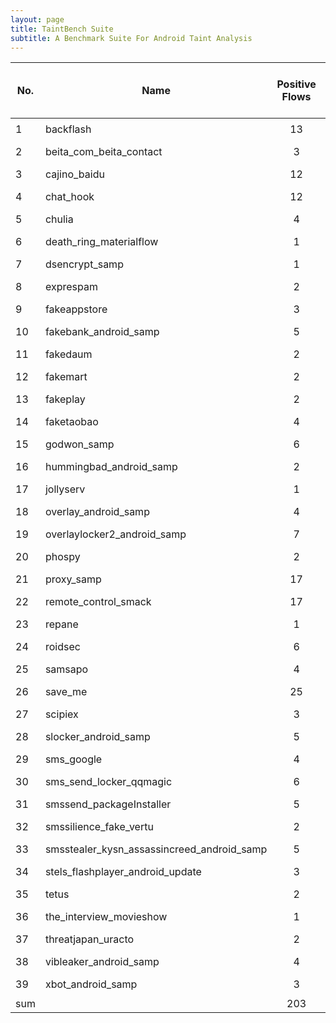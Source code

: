 ```yaml
---
layout: page
title: TaintBench Suite
subtitle: A Benchmark Suite For Android Taint Analysis 
---
```

| No. | Name                                       |Positive Flows |Negative Flows|                                                              Repository                                                              |                                                                    View it on GitPod                                                                    | Executable<br>Nexus 4<br>API Level 25 |
|-----|--------------------------------------------|:-------------:|:------------:|:------------------------------------------------------------------------------------------------------------------------------------:|:-------------------------------------------------------------------------------------------------------------------------------------------------------:|:-----:|
| 1   | backflash                                  |13|11|                  <a href='https://github.com/TaintBench/backflash'><img src='../img/github-logo.png' width='30'></a>                 |                  <a href='https://gitpod.io/#https://github.com/TaintBench/backflash'><img src='../img/gitpod-logo.svg' width='30'></a>                 |YES|
| 2   | beita_com_beita_contact                    |3|0|           <a href='https://github.com/TaintBench/beita_com_beita_contact'><img src='../img/github-logo.png' width='30'></a>          |           <a href='https://gitpod.io/#https://github.com/TaintBench/beita_com_beita_contact'><img src='../img/gitpod-logo.svg' width='30'></a>          |YES|
| 3   | cajino_baidu                               |12|3|                <a href='https://github.com/TaintBench/cajino_baidu'><img src='../img/github-logo.png' width='30'></a>                |                <a href='https://gitpod.io/#https://github.com/TaintBench/cajino_baidu'><img src='../img/gitpod-logo.svg' width='30'></a>                |NO|
| 4   | chat_hook                                  |12|1|                  <a href='https://github.com/TaintBench/chat_hook'><img src='../img/github-logo.png' width='30'></a>                 |                  <a href='https://gitpod.io/#https://github.com/TaintBench/chat_hook'><img src='../img/gitpod-logo.svg' width='30'></a>                 |YES|
| 5   | chulia                                     |4|0|                   <a href='https://github.com/TaintBench/chulia'><img src='../img/github-logo.png' width='30'></a>                   |                   <a href='https://gitpod.io/#https://github.com/TaintBench/chulia'><img src='../img/gitpod-logo.svg' width='30'></a>                   |YES|
| 6   | death_ring_materialflow                    |1|0|           <a href='https://github.com/TaintBench/death_ring_materialflow'><img src='../img/github-logo.png' width='30'></a>          |           <a href='https://gitpod.io/#https://github.com/TaintBench/death_ring_materialflow'><img src='../img/gitpod-logo.svg' width='30'></a>          |YES|
| 7   | dsencrypt_samp                             |1|0|               <a href='https://github.com/TaintBench/dsencrypt_samp'><img src='../img/github-logo.png' width='30'></a>               |               <a href='https://gitpod.io/#https://github.com/TaintBench/dsencrypt_samp'><img src='../img/gitpod-logo.svg' width='30'></a>               |YES|
| 8   | exprespam                                  |2|0|                  <a href='https://github.com/TaintBench/exprespam'><img src='../img/github-logo.png' width='30'></a>                 |                  <a href='https://gitpod.io/#https://github.com/TaintBench/exprespam'><img src='../img/gitpod-logo.svg' width='30'></a>                 |YES|
| 9   | fakeappstore                               |3|0|                <a href='https://github.com/TaintBench/fakeappstore'><img src='../img/github-logo.png' width='30'></a>                |                <a href='https://gitpod.io/#https://github.com/TaintBench/fakeappstore'><img src='../img/gitpod-logo.svg' width='30'></a>                |YES|
| 10  | fakebank_android_samp                      |5|0|            <a href='https://github.com/TaintBench/fakebank_android_samp'><img src='../img/github-logo.png' width='30'></a>           |            <a href='https://gitpod.io/#https://github.com/TaintBench/fakebank_android_samp'><img src='../img/gitpod-logo.svg' width='30'></a>           |YES|
| 11  | fakedaum                                   |2|0|                  <a href='https://github.com/TaintBench/fakedaum'><img src='../img/github-logo.png' width='30'></a>                  |                  <a href='https://gitpod.io/#https://github.com/TaintBench/fakedaum'><img src='../img/gitpod-logo.svg' width='30'></a>                  |YES|
| 12  | fakemart                                   |2|0|                  <a href='https://github.com/TaintBench/fakemart'><img src='../img/github-logo.png' width='30'></a>                  |                  <a href='https://gitpod.io/#https://github.com/TaintBench/fakemart'><img src='../img/gitpod-logo.svg' width='30'></a>                  |YES|
| 13  | fakeplay                                   |2|0|                  <a href='https://github.com/TaintBench/fakeplay'><img src='../img/github-logo.png' width='30'></a>                  |                  <a href='https://gitpod.io/#https://github.com/TaintBench/fakeplay'><img src='../img/gitpod-logo.svg' width='30'></a>                  |YES|
| 14  | faketaobao                                 |4|0|                 <a href='https://github.com/TaintBench/faketaobao'><img src='../img/github-logo.png' width='30'></a>                 |                 <a href='https://gitpod.io/#https://github.com/TaintBench/faketaobao'><img src='../img/gitpod-logo.svg' width='30'></a>                 |YES|
| 15  | godwon_samp                                |6|0|                 <a href='https://github.com/TaintBench/godwon_samp'><img src='../img/github-logo.png' width='30'></a>                |                 <a href='https://gitpod.io/#https://github.com/TaintBench/godwon_samp'><img src='../img/gitpod-logo.svg' width='30'></a>                |YES|
| 16  | hummingbad_android_samp                    |2|0|           <a href='https://github.com/TaintBench/hummingbad_android_samp'><img src='../img/github-logo.png' width='30'></a>          |           <a href='https://gitpod.io/#https://github.com/TaintBench/hummingbad_android_samp'><img src='../img/gitpod-logo.svg' width='30'></a>          |YES|
| 17  | jollyserv                                  |1|0|                  <a href='https://github.com/TaintBench/jollyserv'><img src='../img/github-logo.png' width='30'></a>                 |                  <a href='https://gitpod.io/#https://github.com/TaintBench/jollyserv'><img src='../img/gitpod-logo.svg' width='30'></a>                 |YES|
| 18  | overlay_android_samp                       |4|2|            <a href='https://github.com/TaintBench/overlay_android_samp'><img src='../img/github-logo.png' width='30'></a>            |            <a href='https://gitpod.io/#https://github.com/TaintBench/overlay_android_samp'><img src='../img/gitpod-logo.svg' width='30'></a>            |YES|
| 19  | overlaylocker2_android_samp                |7|12|         <a href='https://github.com/TaintBench/overlaylocker2_android_samp'><img src='../img/github-logo.png' width='30'></a>        |         <a href='https://gitpod.io/#https://github.com/TaintBench/overlaylocker2_android_samp'><img src='../img/gitpod-logo.svg' width='30'></a>        |YES|
| 20  | phospy                                     |2|3|                   <a href='https://github.com/TaintBench/phospy'><img src='../img/github-logo.png' width='30'></a>                   |                   <a href='https://gitpod.io/#https://github.com/TaintBench/phospy'><img src='../img/gitpod-logo.svg' width='30'></a>                   |YES|
| 21  | proxy_samp                                 |17|3|                 <a href='https://github.com/TaintBench/proxy_samp'><img src='../img/github-logo.png' width='30'></a>                 |                 <a href='https://gitpod.io/#https://github.com/TaintBench/proxy_samp'><img src='../img/gitpod-logo.svg' width='30'></a>                 |YES|
| 22  | remote_control_smack                       |17|0|            <a href='https://github.com/TaintBench/remote_control_smack'><img src='../img/github-logo.png' width='30'></a>            |            <a href='https://gitpod.io/#https://github.com/TaintBench/remote_control_smack'><img src='../img/gitpod-logo.svg' width='30'></a>            |YES|
| 23  | repane                                     |1|0|                   <a href='https://github.com/TaintBench/repane'><img src='../img/github-logo.png' width='30'></a>                   |                   <a href='https://gitpod.io/#https://github.com/TaintBench/repane'><img src='../img/gitpod-logo.svg' width='30'></a>                   |YES|
| 24  | roidsec                                    |6|0|                   <a href='https://github.com/TaintBench/roidsec'><img src='../img/github-logo.png' width='30'></a>                  |                   <a href='https://gitpod.io/#https://github.com/TaintBench/roidsec'><img src='../img/gitpod-logo.svg' width='30'></a>                  |YES|
| 25  | samsapo                                    |4|1|                   <a href='https://github.com/TaintBench/samsapo'><img src='../img/github-logo.png' width='30'></a>                  |                   <a href='https://gitpod.io/#https://github.com/TaintBench/samsapo'><img src='../img/gitpod-logo.svg' width='30'></a>                  |YES|
| 26  | save_me                                    |25|6|                   <a href='https://github.com/TaintBench/save_me'><img src='../img/github-logo.png' width='30'></a>                  |                   <a href='https://gitpod.io/#https://github.com/TaintBench/save_me'><img src='../img/gitpod-logo.svg' width='30'></a>                  |YES|
| 27  | scipiex                                    |3|0|                  <a href='https://github.com/TaintBench/scipiex '><img src='../img/github-logo.png' width='30'></a>                  |                  <a href='https://gitpod.io/#https://github.com/TaintBench/scipiex '><img src='../img/gitpod-logo.svg' width='30'></a>                  |YES|
| 28  | slocker_android_samp                       |5|0|            <a href='https://github.com/TaintBench/slocker_android_samp'><img src='../img/github-logo.png' width='30'></a>            |            <a href='https://gitpod.io/#https://github.com/TaintBench/slocker_android_samp'><img src='../img/gitpod-logo.svg' width='30'></a>            |YES|
| 29  | sms_google                                 |4|0|                 <a href='https://github.com/TaintBench/sms_google'><img src='../img/github-logo.png' width='30'></a>                 |                 <a href='https://gitpod.io/#https://github.com/TaintBench/sms_google'><img src='../img/gitpod-logo.svg' width='30'></a>                 |YES|
| 30  | sms_send_locker_qqmagic                    |6|2|           <a href='https://github.com/TaintBench/sms_send_locker_qqmagic'><img src='../img/github-logo.png' width='30'></a>          |           <a href='https://gitpod.io/#https://github.com/TaintBench/sms_send_locker_qqmagic'><img src='../img/gitpod-logo.svg' width='30'></a>          |YES|
| 31  | smssend_packageInstaller                   |5|0|          <a href='https://github.com/TaintBench/smssend_packageInstaller'><img src='../img/github-logo.png' width='30'></a>          |          <a href='https://gitpod.io/#https://github.com/TaintBench/smssend_packageInstaller'><img src='../img/gitpod-logo.svg' width='30'></a>          |YES|
| 32  | smssilience_fake_vertu                     |2|2|           <a href='https://github.com/TaintBench/smssilience_fake_vertu'><img src='../img/github-logo.png' width='30'></a>           |           <a href='https://gitpod.io/#https://github.com/TaintBench/smssilience_fake_vertu'><img src='../img/gitpod-logo.svg' width='30'></a>           |YES|
| 33  | smsstealer_kysn_assassincreed_android_samp |5|0| <a href='https://github.com/TaintBench/smsstealer_kysn_assassincreed_android_samp'><img src='../img/github-logo.png' width='30'></a> | <a href='https://gitpod.io/#https://github.com/TaintBench/smsstealer_kysn_assassincreed_android_samp'><img src='../img/gitpod-logo.svg' width='30'></a> |YES|
| 34  | stels_flashplayer_android_update           |3|0|      <a href='https://github.com/TaintBench/stels_flashplayer_android_update'><img src='../img/github-logo.png' width='30'></a>      |      <a href='https://gitpod.io/#https://github.com/TaintBench/stels_flashplayer_android_update'><img src='../img/gitpod-logo.svg' width='30'></a>      |YES|
| 35  | tetus                                      |2|0|                    <a href='https://github.com/TaintBench/tetus'><img src='../img/github-logo.png' width='30'></a>                   |                    <a href='https://gitpod.io/#https://github.com/TaintBench/tetus'><img src='../img/gitpod-logo.svg' width='30'></a>                   |YES|
| 36  | the_interview_movieshow                    |1|0|           <a href='https://github.com/TaintBench/the_interview_movieshow'><img src='../img/github-logo.png' width='30'></a>          |           <a href='https://gitpod.io/#https://github.com/TaintBench/the_interview_movieshow'><img src='../img/gitpod-logo.svg' width='30'></a>          |YES|
| 37  | threatjapan_uracto                         |2|0|             <a href='https://github.com/TaintBench/threatjapan_uracto'><img src='../img/github-logo.png' width='30'></a>             |             <a href='https://gitpod.io/#https://github.com/TaintBench/threatjapan_uracto'><img src='../img/gitpod-logo.svg' width='30'></a>             |YES|
| 38  | vibleaker_android_samp                     |4|0|           <a href='https://github.com/TaintBench/vibleaker_android_samp'><img src='../img/github-logo.png' width='30'></a>           |           <a href='https://gitpod.io/#https://github.com/TaintBench/vibleaker_android_samp'><img src='../img/gitpod-logo.svg' width='30'></a>           |YES|
| 39  | xbot_android_samp                          |3|0|              <a href='https://github.com/TaintBench/xbot_android_samp'><img src='../img/github-logo.png' width='30'></a>             |              <a href='https://gitpod.io/#https://github.com/TaintBench/xbot_android_samp'><img src='../img/gitpod-logo.svg' width='30'></a>             |YES|
| sum |                                            |203|46|                                                                                                                                      |                                                                                                                                                         ||
